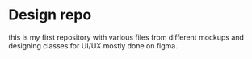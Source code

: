 # Design repo
this is my first repository with various files from different mockups and designing classes for UI/UX mostly done on figma.
